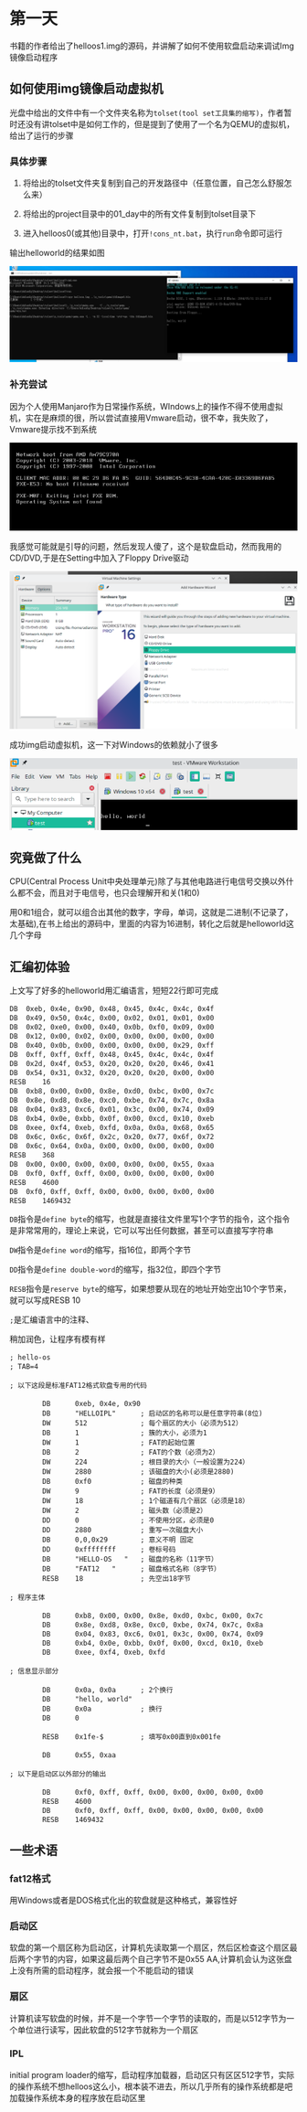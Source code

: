 # 第一天

书籍的作者给出了helloos1.img的源码，并讲解了如何不使用软盘启动来调试Img镜像启动程序

## 如何使用img镜像启动虚拟机

光盘中给出的文件中有一个文件夹名称为`tolset(tool set工具集的缩写)`，作者暂时还没有讲tolset中是如何工作的，但是提到了使用了一个名为QEMU的虚拟机，给出了运行的步骤

### 具体步骤

1. 将给出的tolset文件夹复制到自己的开发路径中（任意位置，自己怎么舒服怎么来）

2. 将给出的project目录中的01_day中的所有文件复制到tolset目录下

3. 进入helloos0(或其他)目录中，打开`!cons_nt.bat`，执行`run`命令即可运行

输出helloworld的结果如图

![](pic/1.png)

### 补充尝试

因为个人使用Manjaro作为日常操作系统，WIndows上的操作不得不使用虚拟机，实在是麻烦的很，所以尝试直接用Vmware启动，很不幸，我失败了，Vmware提示找不到系统

![](pic/2.png)

我感觉可能就是引导的问题，然后发现人傻了，这个是软盘启动，然而我用的CD/DVD,于是在Setting中加入了Floppy Drive驱动

![](pic/3.png)



成功img启动虚拟机，这一下对Windows的依赖就小了很多

![](pic/4.png)

## 究竟做了什么

CPU(Central Process Unit中央处理单元)除了与其他电路进行电信号交换以外什么都不会，而且对于电信号，也只会理解开和关(1和0)

用0和1组合，就可以组合出其他的数字，字母，单词，这就是二进制(不记录了，太基础),在书上给出的源码中，里面的内容为16进制，转化之后就是helloworld这几个字母

## 汇编初体验

上文写了好多的helloworld用汇编语言，短短22行即可完成

	DB	0xeb, 0x4e, 0x90, 0x48, 0x45, 0x4c, 0x4c, 0x4f
	DB	0x49, 0x50, 0x4c, 0x00, 0x02, 0x01, 0x01, 0x00
	DB	0x02, 0xe0, 0x00, 0x40, 0x0b, 0xf0, 0x09, 0x00
	DB	0x12, 0x00, 0x02, 0x00, 0x00, 0x00, 0x00, 0x00
	DB	0x40, 0x0b, 0x00, 0x00, 0x00, 0x00, 0x29, 0xff
	DB	0xff, 0xff, 0xff, 0x48, 0x45, 0x4c, 0x4c, 0x4f
	DB	0x2d, 0x4f, 0x53, 0x20, 0x20, 0x20, 0x46, 0x41
	DB	0x54, 0x31, 0x32, 0x20, 0x20, 0x20, 0x00, 0x00
	RESB	16
	DB	0xb8, 0x00, 0x00, 0x8e, 0xd0, 0xbc, 0x00, 0x7c
	DB	0x8e, 0xd8, 0x8e, 0xc0, 0xbe, 0x74, 0x7c, 0x8a
	DB	0x04, 0x83, 0xc6, 0x01, 0x3c, 0x00, 0x74, 0x09
	DB	0xb4, 0x0e, 0xbb, 0x0f, 0x00, 0xcd, 0x10, 0xeb
	DB	0xee, 0xf4, 0xeb, 0xfd, 0x0a, 0x0a, 0x68, 0x65
	DB	0x6c, 0x6c, 0x6f, 0x2c, 0x20, 0x77, 0x6f, 0x72
	DB	0x6c, 0x64, 0x0a, 0x00, 0x00, 0x00, 0x00, 0x00
	RESB	368
	DB	0x00, 0x00, 0x00, 0x00, 0x00, 0x00, 0x55, 0xaa
	DB	0xf0, 0xff, 0xff, 0x00, 0x00, 0x00, 0x00, 0x00
	RESB	4600
	DB	0xf0, 0xff, 0xff, 0x00, 0x00, 0x00, 0x00, 0x00
	RESB	1469432

`DB`指令是`define byte`的缩写，也就是直接往文件里写1个字节的指令，这个指令是非常常用的，理论上来说，它可以写出任何数据，甚至可以直接写字符串

`DW`指令是`define word`的缩写，指16位，即两个字节

`DD`指令是`define double-word`的缩写，指32位，即四个字节

`RESB`指令是`reserve byte`的缩写，如果想要从现在的地址开始空出10个字节来，就可以写成RESB 10

`;`是汇编语言中的注释、

稍加润色，让程序有模有样

```
; hello-os
; TAB=4

; 以下这段是标准FAT12格式软盘专用的代码

		DB		0xeb, 0x4e, 0x90
		DB		"HELLOIPL"		; 启动区的名称可以是任意字符串(8位)
		DW		512				; 每个扇区的大小（必须为512）
		DB		1				; 簇的大小，必须为1
		DW		1				; FAT的起始位置
		DB		2				; FAT的个数（必须为2）
		DW		224				; 根目录的大小（一般设置为224）
		DW		2880			; 该磁盘的大小(必须是2880)
		DB		0xf0			; 磁盘的种类
		DW		9				; FAT的长度（必须是9）
		DW		18				; 1个磁道有几个扇区（必须是18）
		DW		2				; 磁头数（必须是2）
		DD		0				; 不使用分区，必须是0
		DD		2880			; 重写一次磁盘大小
		DB		0,0,0x29		; 意义不明 固定
		DD		0xffffffff		; 卷标号码
		DB		"HELLO-OS   "	; 磁盘的名称（11字节）
		DB		"FAT12   "		; 磁盘格式名称（8字节）
		RESB	18				; 先空出18字节

; 程序主体

		DB		0xb8, 0x00, 0x00, 0x8e, 0xd0, 0xbc, 0x00, 0x7c
		DB		0x8e, 0xd8, 0x8e, 0xc0, 0xbe, 0x74, 0x7c, 0x8a
		DB		0x04, 0x83, 0xc6, 0x01, 0x3c, 0x00, 0x74, 0x09
		DB		0xb4, 0x0e, 0xbb, 0x0f, 0x00, 0xcd, 0x10, 0xeb
		DB		0xee, 0xf4, 0xeb, 0xfd

; 信息显示部分

		DB		0x0a, 0x0a		; 2个换行
		DB		"hello, world"
		DB		0x0a			; 换行
		DB		0
	
		RESB	0x1fe-$			; 填写0x00直到0x001fe
	
		DB		0x55, 0xaa

; 以下是启动区以外部分的输出

		DB		0xf0, 0xff, 0xff, 0x00, 0x00, 0x00, 0x00, 0x00
		RESB	4600
		DB		0xf0, 0xff, 0xff, 0x00, 0x00, 0x00, 0x00, 0x00
		RESB	1469432
```

## 一些术语

### fat12格式

用Windows或者是DOS格式化出的软盘就是这种格式，兼容性好

### 启动区

软盘的第一个扇区称为启动区，计算机先读取第一个扇区，然后区检查这个扇区最后两个字节的内容，如果这最后两个自己字节不是0x55 AA,计算机会认为这张盘上没有所需的启动程序，就会报一个不能启动的错误

### 扇区

计算机读写软盘的时候，并不是一个字节一个字节的读取的，而是以512字节为一个单位进行读写，因此软盘的512字节就称为一个扇区

### IPL

initial program loader的缩写，启动程序加载器，启动区只有区区512字节，实际的操作系统不想helloos这么小，根本装不进去，所以几乎所有的操作系统都是吧加载操作系统本身的程序放在启动区里